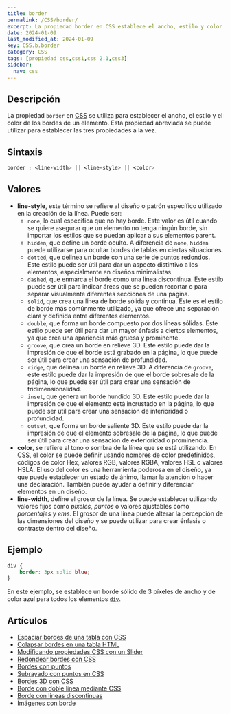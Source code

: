 ```yaml
---
title: border
permalink: /CSS/border/
excerpt: La propiedad border en CSS establece el ancho, estilo y color de los bordes de un elemento. CSS ofrece varios estilos como solid, dotted, dashed, etc.
date: 2024-01-09
last_modified_at: 2024-01-09
key: CSS.b.border
category: CSS
tags: [propiedad css,css1,css 2.1,css3]
sidebar:
  nav: css
---
```


## Descripción


La propiedad `border` en [CSS](https://www.manualweb.net/css/) se utiliza para establecer el ancho, el estilo y el color de los bordes de un elemento. Esta propiedad abreviada se puede utilizar para establecer las tres propiedades a la vez.


## Sintaxis


```css
border : <line-width> || <line-style> || <color>
```


## Valores

- **line-style**, este término se refiere al diseño o patrón específico utilizado en la creación de la línea. Puede ser:
	- `none`, lo cual especifica que no hay borde. Este valor es útil cuando se quiere asegurar que un elemento no tenga ningún borde, sin importar los estilos que se puedan aplicar a sus elementos parent.
	- `hidden`, que define un borde oculto. A diferencia de `none`, `hidden` puede utilizarse para ocultar bordes de tablas en ciertas situaciones.
	- `dotted`, que delinea un borde con una serie de puntos redondos. Este estilo puede ser útil para dar un aspecto distintivo a los elementos, especialmente en diseños minimalistas.
	- `dashed`, que enmarca el borde como una línea discontinua. Este estilo puede ser útil para indicar áreas que se pueden recortar o para separar visualmente diferentes secciones de una página.
	- `solid`, que crea una línea de borde sólida y continua. Este es el estilo de borde más comúnmente utilizado, ya que ofrece una separación clara y definida entre diferentes elementos.
	- `double`, que forma un borde compuesto por dos líneas sólidas. Este estilo puede ser útil para dar un mayor énfasis a ciertos elementos, ya que crea una apariencia más gruesa y prominente.
	- `groove`, que crea un borde en relieve 3D. Este estilo puede dar la impresión de que el borde está grabado en la página, lo que puede ser útil para crear una sensación de profundidad.
	- `ridge`, que delinea un borde en relieve 3D. A diferencia de `groove`, este estilo puede dar la impresión de que el borde sobresale de la página, lo que puede ser útil para crear una sensación de tridimensionalidad.
	- `inset`, que genera un borde hundido 3D. Este estilo puede dar la impresión de que el elemento está incrustado en la página, lo que puede ser útil para crear una sensación de interioridad o profundidad.
	- `outset`, que forma un borde saliente 3D. Este estilo puede dar la impresión de que el elemento sobresale de la página, lo que puede ser útil para crear una sensación de exterioridad o prominencia.
- **color**, se refiere al tono o sombra de la línea que se está utilizando. En [CSS](https://www.manualweb.net/css/), el color se puede definir usando nombres de color predefinidos, códigos de color Hex, valores RGB, valores RGBA, valores HSL o valores HSLA. El uso del color es una herramienta poderosa en el diseño, ya que puede establecer un estado de ánimo, llamar la atención o hacer una declaración. También puede ayudar a definir y diferenciar elementos en un diseño.
- **line-width**, define el grosor de la línea. Se puede establecer utilizando valores fijos como _píxeles_, _puntos_ o valores ajustables como _porcentajes_ y _ems_. El grosor de una línea puede alterar la percepción de las dimensiones del diseño y se puede utilizar para crear énfasis o contraste dentro del diseño.

## Ejemplo


```css
div {
    border: 3px solid blue;
}
```


En este ejemplo, se establece un borde sólido de 3 píxeles de ancho y de color azul para todos los elementos [`div`](https://www.w3api.com/HTML/div/).


## Artículos

- [Espaciar bordes de una tabla con CSS](https://lineadecodigo.com/css/espaciar-bordes-de-una-tabla-con-css/)
- [Colapsar bordes en una tabla HTML](https://lineadecodigo.com/css/colapsar-bordes-en-una-tabla-html/)
- [Modificando propiedades CSS con un Slider](https://lineadecodigo.com/html5/modificando-propiedades-css-con-un-slider/)
- [Redondear bordes con CSS](https://lineadecodigo.com/css/redondear-bordes-con-css/)
- [Bordes con puntos](https://lineadecodigo.com/css/bordes-con-puntos/)
- [Subrayado con puntos en CSS](https://lineadecodigo.com/css/subrayado-con-puntos-en-css/)
- [Bordes 3D con CSS](https://lineadecodigo.com/css/bordes-3d-con-css/)
- [Borde con doble linea mediante CSS](https://lineadecodigo.com/css/borde-con-doble-linea-mediante-css/)
- [Borde con líneas discontinuas](https://lineadecodigo.com/css/borde-con-lineas-discontinuas/)
- [Imágenes con borde](https://lineadecodigo.com/css/imagenes-con-borde/)
